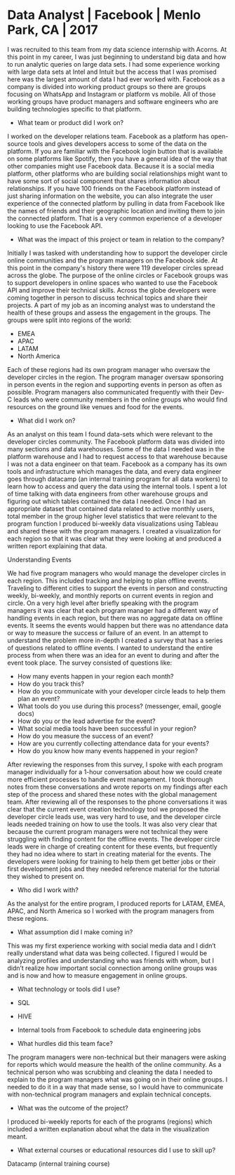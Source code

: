 # Data Analyst | Facebook 	|		Menlo Park, CA |		2017
I was recruited to this team from my data science internship with Acorns. At this point in my career, I was just beginning to understand big data and how to run analytic queries on large data sets. I had some experience working with large data sets at Intel and Intuit but the access that I was promised here was the largest amount of data I had ever worked with. Facebook as a company is divided into working product groups so there are groups focusing on WhatsApp and Instagram or platform vs mobile. All of those working groups have product managers and software engineers who are building technologies specific to that platform.  

 - What team or product did I work on? 

I worked on the developer relations team. Facebook as a platform has open-source tools and gives developers access to some of the data on the platform. If you are familiar with the Facebook login button that is available on some platforms like Spotify, then you have a general idea of the way that other companies might use Facebook data. Because it is a social media platform, other platforms who are building social relationships might want to have some sort of social component that shares information about relationships. If you have 100 friends on the Facebook platform instead of just sharing information on the website, you can also integrate the user experience of the connected platform by pulling in data from Facebook like the names of friends and their geographic location and inviting them to join the connected platform. That is a very common experience of a developer looking to use the Facebook API. 

 - What was the impact of this project or team in relation to the company? 

Initially I was tasked with understanding how to support the developer circle online communities and the program managers on the Facebook side. At this point in the company's history there were 119 developer circles spread across the globe. The purpose of the online circles or Facebook groups was to support developers in online spaces who wanted to use the Facebook API and improve their technical skills. Across the globe developers were coming together in person to discuss technical topics and share their projects. A part of my job as an incoming analyst was to understand the health of these groups and assess the engagement in the groups. The groups were split into regions of the world: 

 - EMEA 
 - APAC 
 - LATAM 
 - North America 

Each of these regions had its own program manager who oversaw the developer circles in the region. The program manager oversaw sponsoring in person events in the region and supporting events in person as often as possible. Program managers also communicated frequently with their Dev-C leads who were community members in the online groups who would find resources on the ground like venues and food for the events.  

 - What did I work on? 

As an analyst on this team I found data-sets which were relevant to the developer circles community. The Facebook platform data was divided into many sections and data warehouses. Some of the data I needed was in the platform warehouse and I had to request access to that warehouse because I was not a data engineer on that team. Facebook as a company has its own tools and infrastructure which manages the data, and every data engineer goes through datacamp (an internal training program for all data workers) to learn how to access and query the data using the internal tools. I spent a lot of time talking with data engineers from other warehouse groups and figuring out which tables contained the data I needed. Once I had an appropriate dataset that contained data related to active monthly users, total member in the group higher level statistics that were relevant to the program function I produced bi-weekly data visualizations using Tableau and shared these with the program managers. I created a visualization for each region so that it was clear what they were looking at and produced a written report explaining that data. 

Understanding Events

We had five program managers who would manage the developer circles in each region. This included tracking and helping to plan offline events. Traveling to different cities to support the events in person and constructing weekly, bi-weekly, and monthly reports on current events in region and circle. On a very high level after briefly speaking with the program managers it was clear that each program manager had a different way of handling events in each region, but there was no aggregate data on offline events. It seems the events would happen but there was no attendance data or way to measure the success or failure of an event. In an attempt to understand the problem more in-depth I created a survey that has a series of questions related to offline events. I wanted to understand the entire process from when there was an idea for an event to during and after the event took place. The survey consisted of questions like:

 - How many events happen in your region each month?
 - How do you track this?
 - How do you communicate with your developer circle leads to help them plan an event?
 - What tools do you use during this process? (messenger, email, google docs)
 - How do you or the lead advertise for the event?
 - What social media tools have been successful in your region?
 - How do you measure the success of an event?
 - How are you currently collecting attendance data for your events?
 - How do you know how many events happened in your region?
 
After reviewing the responses from this survey, I spoke with each program manager individually for a 1-hour conversation about how we could create more efficient processes to handle event management. I took thorough notes from these conversations and wrote reports on my findings after each step of the process and shared these notes with the global management team. After reviewing all of the responses to the phone conversations it was clear that the current event creation technology tool we proposed the developer circle leads use, was very hard to use, and the developer circle leads needed training on how to use the tools. It was also very clear that because the current program managers were not technical they were struggling with finding content for the offline events. The developer circle leads were in charge of creating content for these events, but frequently they had no idea where to start in creating material for the events. The developers were looking for training to help them get better jobs or their first development jobs and they needed reference material for the tutorial they wished to present on.

- Who did I work with? 

As the analyst for the entire program, I produced reports for LATAM, EMEA, APAC, and North America so I worked with the program managers from these regions. 

- What assumption did I make coming in? 

This was my first experience working with social media data and I didn’t really understand what data was being collected. I figured I would be analyzing profiles and understanding who was friends with whom, but I didn’t realize how important social connection among online groups was and is now and how to measure engagement in online groups. 

- What technology or tools did I use? 

 - SQL 
 - HIVE 
 - Internal tools from Facebook to schedule data engineering jobs 

 - What hurdles did this team face? 

The program managers were non-technical but their managers were asking for reports which would measure the health of the online community. As a technical person who was scrubbing and cleaning the data I needed to explain to the program managers what was going on in their online groups. I needed to do it in a way that made sense, so I would have to communicate with non-technical program managers and explain technical concepts. 

 - What was the outcome of the project? 

I produced bi-weekly reports for each of the programs (regions) which included a written explanation about what the data in the visualization meant. 

- What external courses or educational resources did I use to skill up? 

Datacamp (internal training course) 
